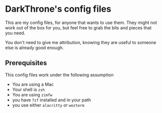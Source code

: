 # DarkThrone's config files

This are my config files, for anyone that wants to use them. They might not work out of the box for you, but feel free to grab the bits and pieces that you need.

You don't need to give me attribution, knowing they are useful to someone else is already good enough.

## Prerequisites

This config files work under the following assumption

* You are using a Mac
* Your shell is `zsh`
* You are using `zimfw`
* you have `fzf` installed and in your path
* you use either `alacritty` or `wezterm`
